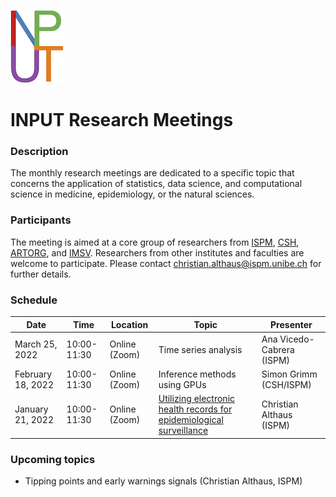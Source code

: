 ![](logo.png)

# INPUT Research Meetings

### Description
The monthly research meetings are dedicated to a specific topic that concerns the application of statistics, data science, and computational science in medicine, epidemiology, or the natural sciences.

### Participants
The meeting is aimed at a core group of researchers from [ISPM](https://www.ispm.unibe.ch), [CSH](https://www.csh.unibe.ch), [ARTORG](https://www.artorg.unibe.ch), and [IMSV](https://www.imsv.unibe.ch). Researchers from other institutes and faculties are welcome to participate. Please contact christian.althaus@ispm.unibe.ch for further details.

### Schedule
Date               | Time          |  Location      |  Topic                                                                 |  Presenter
------------------ | ------------- | -------------- | ---------------------------------------------------------------------- | --------------------------
March 25, 2022     |  10:00-11:30  |  Online (Zoom) |  Time series analysis                                                  |  Ana Vicedo-Cabrera (ISPM)
February 18, 2022  |  10:00-11:30  |  Online (Zoom) |  Inference methods using GPUs                                          |  Simon Grimm (CSH/ISPM)
January 21, 2022   |  10:00-11:30  |  Online (Zoom) |  [Utilizing electronic health records for epidemiological surveillance](slides/20220120_Althaus_Electronic_Health_Records.pdf)  |  Christian Althaus (ISPM)

### Upcoming topics
- Tipping points and early warnings signals (Christian Althaus, ISPM)
